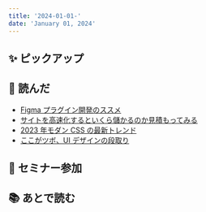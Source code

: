 ```yaml
---
title: '2024-01-01-'
date: 'January 01, 2024'
---
```


## ✨ ピックアップ

## 👀 読んだ

- [Figma プラグイン開発のススメ](https://speakerdeck.com/temoki/figmapuraguinkai-fa-nosusume)
- [サイトを高速化するといくら儲かるのか見積もってみる](https://qiita.com/miyanaga/items/1c6053be8bbaf6f2e177)
- [2023 年モダン CSS の最新トレンド](https://speakerdeck.com/tonkotsuboy_com/2023nian-modancssnozui-xin-torendo?slide=46)
- [ここがツボ、UI デザインの段取り](https://xtech.nikkei.com/it/atcl/column/16/012500018/012500004/)

## 🚶 セミナー参加

## 📚 あとで読む
